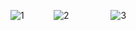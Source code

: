![1](https://user-images.githubusercontent.com/50106187/135137704-da2de9ae-816a-4279-9544-d7bcf77c3ab3.jpeg)&nbsp;&nbsp;&nbsp;&nbsp;&nbsp;&nbsp;&nbsp;&nbsp;&nbsp;&nbsp;&nbsp;
![2](https://user-images.githubusercontent.com/50106187/135137707-05f78d5c-72e0-4f80-9ff4-95816da6e5f2.jpeg)
&nbsp;&nbsp;&nbsp;&nbsp;&nbsp;&nbsp;&nbsp;&nbsp;&nbsp;&nbsp;&nbsp;&nbsp;&nbsp;&nbsp;&nbsp;
![3](https://user-images.githubusercontent.com/50106187/135137701-b9fe4170-6cfd-40cf-b13e-bafb2ca5743c.jpeg) 
